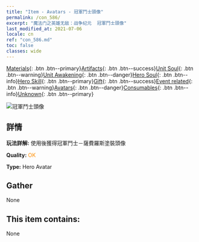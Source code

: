 ```yaml
---
title: "Item - Avatars - 冠軍鬥士頭像"
permalink: /con_586/
excerpt: "魔法门之英雄无敌：战争纪元  冠軍鬥士頭像"
last_modified_at: 2021-07-06
locale: cn
ref: "con_586.md"
toc: false
classes: wide
---
```

 [Materials](/ItemsCN/){: .btn .btn--primary}[Artifacts](/ItemsCN/Artifacts/){: .btn .btn--success}[Unit Soul](/ItemsCN/UnitSoul/){: .btn .btn--warning}[Unit Awakening](/ItemsCN/UnitAwakening/){: .btn .btn--danger}[Hero Soul](/ItemsCN/HeroSoul/){: .btn .btn--info}[Hero Skill](/ItemsCN/HeroSkill/){: .btn .btn--primary}[Gift](/ItemsCN/Gift/){: .btn .btn--success}[Event related](/ItemsCN/Events/){: .btn .btn--warning}[Avatars](/ItemsCN/Avatars/){: .btn .btn--danger}[Consumables](/ItemsCN/Consumables/){: .btn .btn--info}[Unknown](/ItemsCN/Unknown/){: .btn .btn--primary}

 ![冠軍鬥士頭像](/images/h/h_Sephinroth2.jpg)

## 詳情
 **玩法詳解:** 使用後獲得冠軍鬥士－薩費羅斯塗裝頭像

 **Quality:** <span style="color: #FF8C00">OK</span>

 **Type:** Hero Avatar

## Gather

  None

## This item contains:

  None

